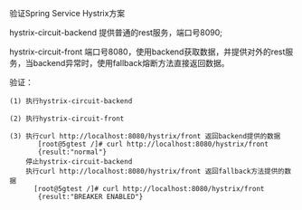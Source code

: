 验证Spring Service Hystrix方案


hystrix-circuit-backend 提供普通的rest服务，端口号8090;


hystrix-circuit-front 端口号8080，使用backend获取数据，并提供对外的rest服务，当backend异常时，使用fallback熔断方法直接返回数据。

   
验证：
   
    (1) 执行hystrix-circuit-backend
   
    (2) 执行hystrix-circuit-front
   
    (3) 执行curl http://localhost:8080/hystrix/front 返回backend提供的数据
           [root@5gtest /]# curl http://localhost:8080/hystrix/front
           {result:"normal"}
        停止hystrix-circuit-backend
        执行curl http://localhost:8080/hystrix/front 返回fallback方法提供的数据
          [root@5gtest /]# curl http://localhost:8080/hystrix/front
           {result:"BREAKER ENABLED"}
       
   
 
